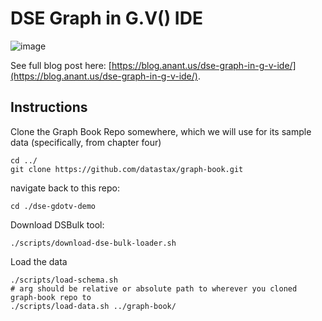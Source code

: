 # DSE Graph in G.V() IDE
![image](https://user-images.githubusercontent.com/22231483/176893797-afded06b-e5c2-41c4-8b1a-8a1fde6ee922.png)

See full blog post here: [https://blog.anant.us/dse-graph-in-g-v-ide/](https://blog.anant.us/dse-graph-in-g-v-ide/).

## Instructions
Clone the Graph Book Repo somewhere, which we will use for its sample data (specifically, from chapter four)

```
cd ../
git clone https://github.com/datastax/graph-book.git
```


navigate back to this repo:
```
cd ./dse-gdotv-demo
```


Download DSBulk tool:
```
./scripts/download-dse-bulk-loader.sh
```

Load the data
```
./scripts/load-schema.sh
# arg should be relative or absolute path to wherever you cloned graph-book repo to
./scripts/load-data.sh ../graph-book/
```
